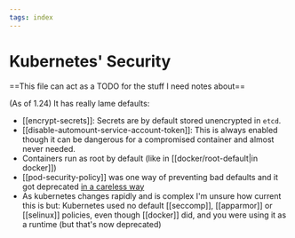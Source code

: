 ```yaml
---
tags: index
---
```


# Kubernetes' Security
==This file can act as a TODO for the stuff I need notes about==

(As of 1.24) It has really lame defaults:

* [[encrypt-secrets]]: Secrets are by default stored unencrypted in `etcd`.
* [[disable-automount-service-account-token]]: This is always enabled though it can be dangerous for a compromised container and almost never needed.
* Containers run as root by default (like in [[docker/root-default|in docker]])
* [[pod-security-policy]] was one way of preventing bad defaults and it got deprecated [in a careless way](https://www.macchaffee.com/blog/2022/psp-deprecation/)
* As kubernetes changes rapidly and is complex I'm unsure how current this is but: Kubernetes used no default [[seccomp]], [[apparmor]] or [[selinux]] policies, even though [[docker]] did, and you were using it as a runtime (but that's now deprecated)
